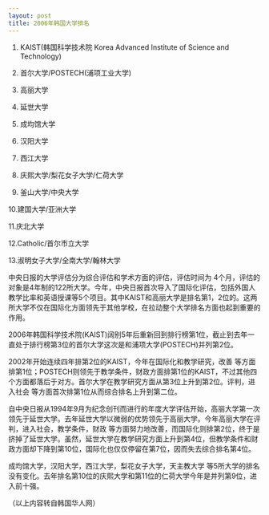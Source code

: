 ```yaml
---
layout: post
title: 2006年韩国大学排名
---
```


1. KAIST(韩国科学技术院 Korea Advanced Institute of Science and Technology)

2. 首尔大学/POSTECH(浦项工业大学)

3. 高丽大学

4. 延世大学

5. 成均馆大学

6. 汉阳大学

7. 西江大学

8. 庆熙大学/梨花女子大学/仁荷大学

9. 釜山大学/中央大学

10.建国大学/亚洲大学

11.庆北大学

12.Catholic/首尔市立大学

13.淑明女子大学/全南大学/翰林大学

中央日报的大学评估分为综合评估和学术方面的评估，评估时间为 4个月，评估的对象是4年制的122所大学。今年，中央日报首次导入了国际化评估，包括外国人教学比率和英语授课等5个项目。其中KAIST和高丽大学是排名第1，2位的。这两所大学不仅在国际化方面领先于其他学校，在拉动整个大学排名方面也起到重要的作用。

2006年韩国科学技术院(KAIST)阔别5年后重新回到排行榜第1位，截止到去年一直处于排行榜第3位的首尔大学这次是和浦项大学(POSTECH)并列第2位。

2002年开始连续四年排第2位的KAIST，今年在国际化和教学研究，改善 等方面排第1位；POSTECH则领先于教学条件，财政方面排第1位的KAIST，不过其他四个方面都落后于对方。首尔大学在教学研究方面从第3位上升到第2位。评判，进入社会 等方面首次排第1位从而综合排名上升到第二位。

自中央日报从1994年9月为纪念创刊而进行的年度大学评估开始，高丽大学第一次领先于延世大学。去年延世大学以微弱的优势领先于高丽大学。今年高丽大学在评判，进入社会，教学条件，财政 等方面努力地改善，而国际化则排第2位，终于是挤掉了延世大学。虽然，延世大学在教学研究方面上升到第4位，但教学条件和财政方面却下降到第10位，国际化也仅仅停留在第7位，因而失去综合排名第4位。

成均馆大学，汉阳大学，西江大学，梨花女子大学，天主教大学 等5所大学的排名没有变化。去年排名第10位的庆熙大学和第11位的仁荷大学今年是并列第9位，进入前十强。

（以上内容转自韩国华人网）
